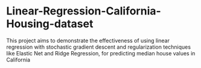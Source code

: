 # Linear-Regression-California-Housing-dataset

This project aims to demonstrate the effectiveness of using linear regression with stochastic gradient descent and regularization techniques like Elastic Net and Ridge Regression, for predicting median house values in California
